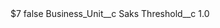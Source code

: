 <?xml version="1.0" encoding="UTF-8"?>
<CustomMetadata xmlns="http://soap.sforce.com/2006/04/metadata" xmlns:xsi="http://www.w3.org/2001/XMLSchema-instance" xmlns:xsd="http://www.w3.org/2001/XMLSchema">
    <label>$7</label>
    <protected>false</protected>
    <values>
        <field>Business_Unit__c</field>
        <value xsi:type="xsd:string">Saks</value>
    </values>
    <values>
        <field>Threshold__c</field>
        <value xsi:type="xsd:double">1.0</value>
    </values>
</CustomMetadata>
